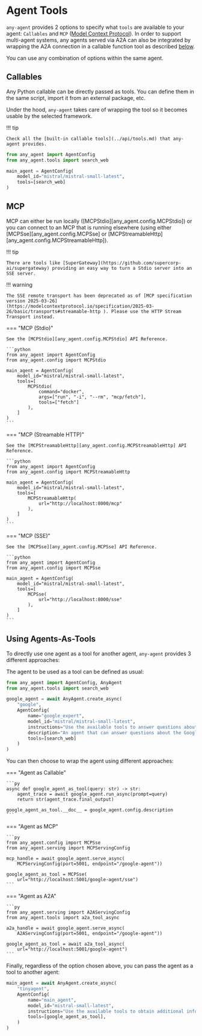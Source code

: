 # Agent Tools

`any-agent` provides 2 options to specify what `tools` are available to your agent: `Callables` and `MCP` ([Model Context Protocol](https://modelcontextprotocol.io/introduction)). In order to support multi-agent systems, any agents served via A2A can also be integrated by wrapping the A2A connection in a callable function tool as described [below](#a2a-tools).

You can use any combination of options within the same agent.

## Callables

Any Python callable can be directly passed as tools.
You can define them in the same script, import it from an external package, etc.

Under the hood, `any-agent` takes care of wrapping the
tool so it becomes usable by the selected framework.

!!! tip

    Check all the [built-in callable tools](../api/tools.md) that any-agent provides.

```python
from any_agent import AgentConfig
from any_agent.tools import search_web

main_agent = AgentConfig(
    model_id="mistral/mistral-small-latest",
    tools=[search_web]
)
```


## MCP

MCP can either be run locally ([MCPStdio][any_agent.config.MCPStdio]) or you can connect to an MCP that is running elsewhere (using either [MCPSse][any_agent.config.MCPSse] or [MCPStreamableHttp][any_agent.config.MCPStreamableHttp]).

!!! tip

    There are tools like [SuperGateway](https://github.com/supercorp-ai/supergateway) providing an easy way to turn a Stdio server into an SSE server.

!!! warning

    The SSE remote transport has been deprecated as of [MCP specification version 2025-03-26](https://modelcontextprotocol.io/specification/2025-03-26/basic/transports#streamable-http ). Please use the HTTP Stream Transport instead.

=== "MCP (Stdio)"

    See the [MCPStdio][any_agent.config.MCPStdio] API Reference.

    ```python
    from any_agent import AgentConfig
    from any_agent.config import MCPStdio

    main_agent = AgentConfig(
        model_id="mistral/mistral-small-latest",
        tools=[
            MCPStdio(
                command="docker",
                args=["run", "-i", "--rm", "mcp/fetch"],
                tools=["fetch"]
            ),
        ]
    )
    ```

=== "MCP (Streamable HTTP)"

    See the [MCPStreamableHttp][any_agent.config.MCPStreamableHttp] API Reference.

    ```python
    from any_agent import AgentConfig
    from any_agent.config import MCPStreamableHttp

    main_agent = AgentConfig(
        model_id="mistral/mistral-small-latest",
        tools=[
            MCPStreamableHttp(
                url="http://localhost:8000/mcp"
            ),
        ]
    )
    ```

=== "MCP (SSE)"

    See the [MCPSse][any_agent.config.MCPSse] API Reference.

    ```python
    from any_agent import AgentConfig
    from any_agent.config import MCPSse

    main_agent = AgentConfig(
        model_id="mistral/mistral-small-latest",
        tools=[
            MCPSse(
                url="http://localhost:8000/sse"
            ),
        ]
    )
    ```

## Using Agents-As-Tools

To directly use one agent as a tool for another agent, `any-agent` provides 3 different approaches:

The agent to be used as a tool can be defined as usual:

```py
from any_agent import AgentConfig, AnyAgent
from any_agent.tools import search_web

google_agent = await AnyAgent.create_async(
    "google",
    AgentConfig(
        name="google_expert",
        model_id="mistral/mistral-small-latest",
        instructions="Use the available tools to answer questions about the Google ADK",
        description="An agent that can answer questions about the Google Agents Development Kit (ADK).",
        tools=[search_web]
    )
)
```

You can then choose to wrap the agent using different approaches:

=== "Agent as Callable"

    ```py
    async def google_agent_as_tool(query: str) -> str:
        agent_trace = await google_agent.run_async(prompt=query)
        return str(agent_trace.final_output)

    google_agent_as_tool.__doc__ = google_agent.config.description
    ```

=== "Agent as MCP"

    ```py
    from any_agent.config import MCPSse
    from any_agent.serving import MCPServingConfig

    mcp_handle = await google_agent.serve_async(
        MCPServingConfig(port=5001, endpoint="/google-agent"))

    google_agent_as_tool = MCPSse(
        url="http://localhost:5001/google-agent/sse")
    ```

=== "Agent as A2A"

    ```py
    from any_agent.serving import A2AServingConfig
    from any_agent.tools import a2a_tool_async

    a2a_handle = await google_agent.serve_async(
        A2AServingConfig(port=5001, endpoint="/google-agent"))

    google_agent_as_tool = await a2a_tool_async(
        url="http://localhost:5001/google-agent")
    ```

Finally, regardless of the option chosen above, you can pass the agent as a tool to another agent:

```py
main_agent = await AnyAgent.create_async(
    "tinyagent",
    AgentConfig(
        name="main_agent",
        model_id="mistral-small-latest",
        instructions="Use the available tools to obtain additional information to answer the query.",
        tools=[google_agent_as_tool],
    )
)
```
